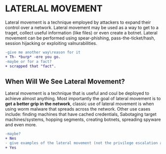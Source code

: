 # LATERLAL MOVEMENT

Lateral movement is a technique employed by attackers to expand their control over a network. Lateral movement may be used as a way to get to a traget, collect useful information (like files) or even create a botnet.
Lateral movement can be performed using spear-phishing, pass-the-ticket/hash, session hijacking or exploiting valnurabilities.
```diff
-give me another way\reason for it
+ Th- *burp* -ere you go.
-maybe or for a fact?
+ scrapped that "fact".
```

## When Will We See Lateral Movement?

Lateral movement is a technique that is useful and coul be deployed to achieve almost anything. Most importantly the goal of lateral movement is to **get a better grip in the network**, classic use of lateral movement is when using worm malware that spreads across the network. Other use cases include: finding machines that have cached credentials, Sabotaging target machines/systems, hopping segments, creating botnets, spreading spyware and even more.

```diff
-maybe?
+ Nes
- give examples of the lateral movement (not the privilege escalation after it)
+ Yes
```
